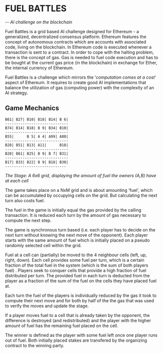 FUEL BATTLES
============
-- *AI challenge on the blockchain*

Fuel Battles is a grid based AI challenge designed for Ethereum - a generalized, decentralized consensus platform. Ethereum features the concept of autonomous contracts which are accounts with associated code, living on the blockchain. In Ethereum code is executed whenever a transaction is sent to a contract. In order to cope with the halting problem, there is the concept of gas. Gas is needed to fuel code execution and has to be bought at the current gas price (in the blockchain) in exchange for Ether, the internal currency of Ethereum.

Fuel Battles is a challenge which mirrors the '*computation comes at a cost*' aspect of Ethereum. It requires to create good AI implementations that balance the utilization of gas (computing power) with the complexity of an AI strategy.

Game Mechanics
--------------

```
B61| B27| B10| B18| B14| B 6|
-----------------------------
B74| B14| B18| B 9| B34| B10|
-----------------------------
B55|      B 5| A 4| A99| A80|
-----------------------------
B28| B51| B13| A11|      B18|
-----------------------------
B20| B61| B25| B 9| B 7| B31|
-----------------------------
B17| B33| B22| B 9| B18| B30|
----------------------------
```
*The Stage: A 6x6 grid, displaying the amount of fuel the owners (A,B) have at each cell*

The game takes place on a NxM grid and is about amounting 'fuel', which can be accumulated by occupying cells on the grid. But calculating the next turn also costs fuel. 

The fuel in the game is initially equal the gas provided by the calling transaction. It is reduced each turn by the amount of gas necessary to compute the next step. 

The game is synchronous turn based (i.e. each player has to decide on the next turn without knowing the next move of the opponent).  Each player starts with the same amount of fuel which is initially placed on a pseudo randomly selected cell within the grid. 

Fuel at a cell can (partially) be moved to the 4 neighbour cells (left, up, right, down). Each cell provides some fuel per turn, which is a certain fraction of the total fuel in the system (which is the sum of both players fuel) . Players seek to conquer cells that provide a high fraction of fuel distributed per turn. The provided fuel in each turn is deducted from the player as a fraction of the sum of the fuel on the cells they have placed fuel at. 

Each turn the fuel of the players is individually reduced by the gas it took to compute their next move and for both by half of the the gas that was used to verify the moves and update the stage. 

If a player moves fuel to a cell that is already taken by the opponent, the difference is destroyed (and redistributed) and the player with the higher amount of fuel has the remaining fuel placed on the cell. 

The winner is defined as the player with some fuel left once one player runs out of fuel. Both initially placed stakes are transfered by the organizing contract  to the winning party.


